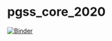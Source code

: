 # pgss_core_2020

[![Binder](https://mybinder.org/badge_logo.svg)](https://mybinder.org/v2/gh/twchen88/pgss_core_2020/master)
